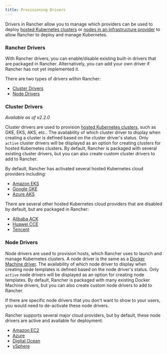 ```yaml
---
title: Provisioning Drivers
---
```


Drivers in Rancher allow you to manage which providers can be used to deploy [hosted Kubernetes clusters](set-up-clusters-from-hosted-kubernetes-providers.md) or [nodes in an infrastructure provider](use-new-nodes-in-an-infra-provider.md) to allow Rancher to deploy and manage Kubernetes.

###  Rancher Drivers

With Rancher drivers, you can enable/disable existing built-in drivers that are packaged in Rancher. Alternatively, you can add your own driver if Rancher has not yet implemented it.

There are two types of drivers within Rancher:

* [Cluster Drivers](#cluster-drivers)
* [Node Drivers](#node-drivers)

### Cluster Drivers

_Available as of v2.2.0_

Cluster drivers are used to provision [hosted Kubernetes clusters](set-up-clusters-from-hosted-kubernetes-providers.md), such as GKE, EKS, AKS, etc.. The availability of which cluster driver to display when creating a cluster is defined based on the cluster driver's status. Only `active` cluster drivers will be displayed as an option for creating clusters for hosted Kubernetes clusters. By default, Rancher is packaged with several existing cluster drivers, but you can also create custom cluster drivers to add to Rancher.

By default, Rancher has activated several hosted Kubernetes cloud providers including:

*  [Amazon EKS](../reference-guides/installation-references/amazon-eks-permissions.md)
*  [Google GKE](../how-to-guides/new-user-guides/kubernetes-clusters-in-rancher-setup/set-up-clusters-from-hosted-kubernetes-providers/gke.md)
*  [Azure AKS](../how-to-guides/new-user-guides/kubernetes-clusters-in-rancher-setup/set-up-clusters-from-hosted-kubernetes-providers/aks.md)

There are several other hosted Kubernetes cloud providers that are disabled by default, but are packaged in Rancher:

* [Alibaba ACK](../how-to-guides/new-user-guides/kubernetes-clusters-in-rancher-setup/set-up-clusters-from-hosted-kubernetes-providers/alibaba.md)
* [Huawei CCE](../how-to-guides/new-user-guides/kubernetes-clusters-in-rancher-setup/set-up-clusters-from-hosted-kubernetes-providers/huawei.md)
* [Tencent](../how-to-guides/new-user-guides/kubernetes-clusters-in-rancher-setup/set-up-clusters-from-hosted-kubernetes-providers/tencent.md)

### Node Drivers

Node drivers are used to provision hosts, which Rancher uses to launch and manage Kubernetes clusters. A node driver is the same as a [Docker Machine driver](https://docs.docker.com/machine/drivers/). The availability of which node driver to display when creating node templates is defined based on the node driver's status. Only `active` node drivers will be displayed as an option for creating node templates. By default, Rancher is packaged with many existing Docker Machine drivers, but you can also create custom node drivers to add to Rancher.

If there are specific node drivers that you don't want to show to your users, you would need to de-activate these node drivers.

Rancher supports several major cloud providers, but by default, these node drivers are active and available for deployment:

*   [Amazon EC2](../how-to-guides/new-user-guides/kubernetes-clusters-in-rancher-setup/launch-kubernetes-with-rancher/use-new-nodes-in-an-infra-provider/create-an-amazon-ec2-cluster.md)
*   [Azure](../how-to-guides/new-user-guides/kubernetes-clusters-in-rancher-setup/launch-kubernetes-with-rancher/use-new-nodes-in-an-infra-provider/create-an-azure-cluster.md)
*   [Digital Ocean](../how-to-guides/new-user-guides/kubernetes-clusters-in-rancher-setup/launch-kubernetes-with-rancher/use-new-nodes-in-an-infra-provider/create-a-digitalocean-cluster.md)
*   [vSphere](vsphere.md)
